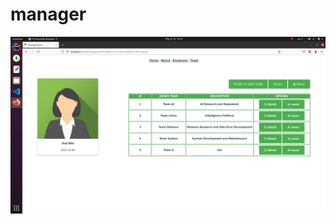 # manager
![alt text](https://github.com/tiennam886/manager/blob/e5f922b7bb739cc3e817c4310873430ab1d9da78/Employee.png)

